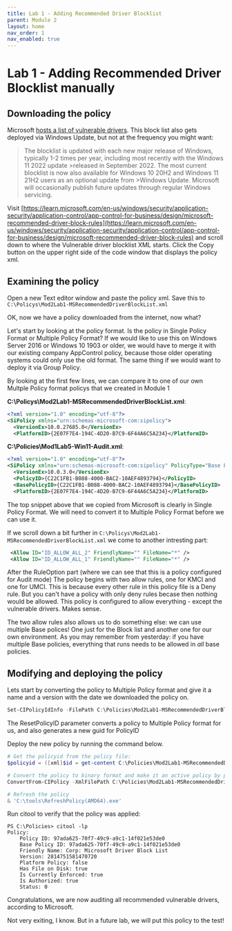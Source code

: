 ```yaml
---
title: Lab 1 - Adding Recommended Driver Blocklist
parent: Module 2
layout: home
nav_order: 1
nav_enabled: true
---
```


# Lab 1 - Adding Recommended Driver Blocklist manually


## Downloading the policy

Microsoft [hosts a list of vulnerable drivers](https://learn.microsoft.com/en-us/windows/security/application-security/application-control/app-control-for-business/design/microsoft-recommended-driver-block-rules). This block list also gets deployed via Windows Update, but not at the frequency you might want:

>The blocklist is updated with each new major release of Windows, typically 1-2 times per year, including most recently with the Windows 11 2022 update >released in September 2022. The most current blocklist is now also available for Windows 10 20H2 and Windows 11 21H2 users as an optional update from >Windows Update. Microsoft will occasionally publish future updates through regular Windows servicing.

Visit [https://learn.microsoft.com/en-us/windows/security/application-security/application-control/app-control-for-business/design/microsoft-recommended-driver-block-rules](https://learn.microsoft.com/en-us/windows/security/application-security/application-control/app-control-for-business/design/microsoft-recommended-driver-block-rules) and scroll down to where the Vulnerable driver blocklist XML starts. Click the Copy button on the upper right side of the code window that displays the policy xml.
 
## Examining the policy

Open a new Text editor window and paste the policy xml. Save this to `C:\Policys\Mod2Lab1-MSRecommendedDriverBlockList.xml`

OK, now we have a policy downloaded from the internet, now what?

Let's start by looking at the policy format. Is the policy in Single Policy Format or Multiple Policy Format? If we would like to use this on Windows Server 2016 or Windows 10 1903 or older, we would have to merge it with our existing company AppControl policy, because those older operating systems could only use the old format. The same thing if we would want to deploy it via Group Policy.

By looking at the first few lines, we can compare it to one of our own Multple Policy format policys that we created in Module 1


**C:\Policys\Mod2Lab1-MSRecommendedDriverBlockList.xml**:
```xml
<?xml version="1.0" encoding="utf-8"?>
<SiPolicy xmlns="urn:schemas-microsoft-com:sipolicy">
  <VersionEx>10.0.27685.0</VersionEx>
  <PlatformID>{2E07F7E4-194C-4D20-B7C9-6F44A6C5A234}</PlatformID>
```

**C:\Policies\Mod1Lab5-Win11-Audit.xml**:
```xml
<?xml version="1.0" encoding="utf-8"?>
<SiPolicy xmlns="urn:schemas-microsoft-com:sipolicy" PolicyType="Base Policy">
  <VersionEx>10.0.3.0</VersionEx>
  <PolicyID>{C22C1FB1-B088-4000-BAC2-10AEF4893794}</PolicyID>
  <BasePolicyID>{C22C1FB1-B088-4000-BAC2-10AEF4893794}</BasePolicyID>
  <PlatformID>{2E07F7E4-194C-4D20-B7C9-6F44A6C5A234}</PlatformID>
```

The top snippet above that we copied from Microsoft is clearly in Single Policy Format. We will need to convert it to Multiple Policy Format before we can use it.

If we scroll down a bit further in `C:\Policys\Mod2Lab1-MSRecommendedDriverBlockList.xml` we come to another intresting part:

```xml
 <Allow ID="ID_ALLOW_ALL_2" FriendlyName="" FileName="*" />
 <Allow ID="ID_ALLOW_ALL_1" FriendlyName="" FileName="*" />
```

After the RuleOption part (where we can see that this is a policy configured for Audit mode) The policy begins with two allow rules, one for KMCI and one for UMCI. This is because every other rule in this policy file is a Deny rule. But you can't have a policy with only deny rules becase then nothing would be allowed. This policy is configured to allow everything - except the vulnerable drivers. Makes sense.

The two allow rules also allows us to do something else: we can use multiple Base polices! One just for the Block list and another one for our own environment. As you may remember from yesterday: if you have multiple Base policies, everything that runs needs to be allowed in _all_ base policies.


## Modifying and deploying the policy

Lets start by converting the policy to Multiple Policy format and give it a name and a version with the date we downloaded the policy on.

```powershell
Set-CIPolicyIdInfo -FilePath C:\Policies\Mod2Lab1-MSRecommendedDriverBlockList.xml -PolicyName "Custom: Microsoft Driver Block List" -PolicyId "20241016" -ResetPolicyID
```
The ResetPolicyID parameter converts a policy to Multiple Policy format for us, and also generates a new guid for PolicyID

Deploy the new policy by running the command below.
```powershell
# Get the policyid from the policy file:
$policyid = ([xml]$id = get-content C:\Policies\Mod2Lab1-MSRecommendedDriverBlockList.xml).SiPolicy.PolicyID

# Convert the policy to binary format and make it an active policy by putting it in the right folder
ConvertFrom-CIPolicy -XmlFilePath C:\Policies\Mod2Lab1-MSRecommendedDriverBlockList.xml -BinaryFilePath C:\Windows\System32\CodeIntegrity\CiPolicies\Active\$policyid.cip

# Refresh the policy
& 'C:\tools\RefreshPolicy(AMD64).exe'

```

Run citool to verify that the policy was applied:
```
PS C:\Policies> citool -lp
Policy:
    Policy ID: 97ada625-70f7-49c9-a9c1-14f021e53de0
    Base Policy ID: 97ada625-70f7-49c9-a9c1-14f021e53de0
    Friendly Name: Corp: Microsoft Driver Block List
    Version: 2814751581470720
    Platform Policy: false
    Has File on Disk: true
    Is Currently Enforced: true
    Is Authorized: true
    Status: 0
```


Congratulations, we are now auditing all recommended vulnerable drivers, according to Microsoft.

Not very exiting, I know. But in a future lab, we will put this policy to the test!